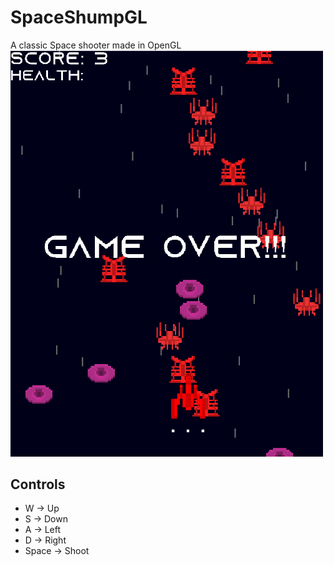 # SpaceShumpGL
A classic Space shooter made in OpenGL </br>
<img src="spaceShumpDemoImg.PNG" width = "500"></img>
## Controls
- W -> Up
- S -> Down
- A -> Left
- D -> Right
- Space -> Shoot
